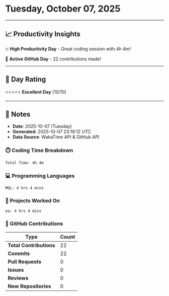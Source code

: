 # Tuesday, October 07, 2025

---

## 📈 Productivity Insights

🔥 **High Productivity Day** - Great coding session with 4h 4m!

🚀 **Active GitHub Day** - 22 contributions made!

---

## 🎯 Day Rating

⭐⭐⭐⭐⭐ **Excellent Day** (10/10)

---

## 📝 Notes

- **Date**: 2025-10-07 (Tuesday)
- **Generated**: 2025-10-07 23:19:12 UTC
- **Data Source**: WakaTime API & GitHub API


### ⏱️ Coding Time Breakdown

```
Total Time: 4h 4m
```

### 💻 Programming Languages

```
MQL: 4 hrs 4 mins
```

### 📂 Projects Worked On

```
ea: 4 hrs 4 mins

```


### 🐙 GitHub Contributions

| Type | Count |
|------|-------|
| **Total Contributions** | 22 |
| **Commits** | 22 |
| **Pull Requests** | 0 |
| **Issues** | 0 |
| **Reviews** | 0 |
| **New Repositories** | 0 |


